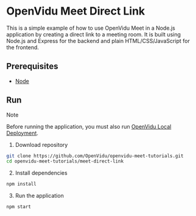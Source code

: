 # OpenVidu Meet Direct Link

This is a simple example of how to use OpenVidu Meet in a Node.js application by creating a direct link to a meeting room. It is built using Node.js and Express for the backend and plain HTML/CSS/JavaScript for the frontend.

## Prerequisites

-   [Node](https://nodejs.org/en/download)

## Run

> [!NOTE]
> Before running the application, you must also run [OpenVidu Local Deployment](https://github.com/OpenVidu/openvidu-local-deployment).

1. Download repository

```bash
git clone https://github.com/OpenVidu/openvidu-meet-tutorials.git
cd openvidu-meet-tutorials/meet-direct-link
```

2. Install dependencies

```bash
npm install
```

3. Run the application

```bash
npm start
```
